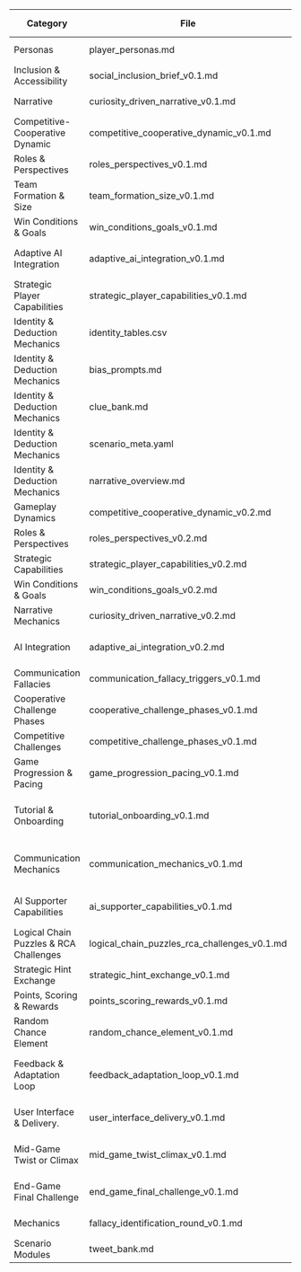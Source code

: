 | Category | File | Owner | Last Updated |
|----------|------|-------|--------------|
| Personas | player_personas.md | UX Research | 2025-07-01 |
| Inclusion & Accessibility | social_inclusion_brief_v0.1.md | UX Research | 2025-07-01 |
| Narrative| curiosity_driven_narrative_v0.1.md | Narrative Design | 2025-07-01 |
| Competitive-Cooperative Dynamic | competitive_cooperative_dynamic_v0.1.md | Game Design | 2025-07-01 |
| Roles & Perspectives | roles_perspectives_v0.1.md | Game Design | 2025-07-01 |
| Team Formation & Size | team_formation_size_v0.1.md | Game Design | 2025-07-01 |
| Win Conditions & Goals | win_conditions_goals_v0.1.md | Game Design | 2025-07-01 |
| Adaptive AI Integration | adaptive_ai_integration_v0.1.md | AI & Game Design | 2025-07-01 |
| Strategic Player Capabilities | strategic_player_capabilities_v0.1.md | Game Design | 2025-07-01 |
| Identity & Deduction Mechanics| identity_tables.csv                        | Scenario Design | 2025-07-01   |
| Identity & Deduction Mechanics| bias_prompts.md                            | Scenario Design | 2025-07-01   |
| Identity & Deduction Mechanics| clue_bank.md                               | Scenario Design | 2025-07-01   |
| Identity & Deduction Mechanics| scenario_meta.yaml                         | Scenario Design | 2025-07-01   |
| Identity & Deduction Mechanics| narrative_overview.md                      | Scenario Design | 2025-07-01   |
| Gameplay Dynamics              | competitive_cooperative_dynamic_v0.2.md   | Game Design     | 2025-07-01   |
| Roles & Perspectives           | roles_perspectives_v0.2.md                | Game Design     | 2025-07-01   |
| Strategic Capabilities         | strategic_player_capabilities_v0.2.md     | Game Design     | 2025-07-01   |
| Win Conditions & Goals         | win_conditions_goals_v0.2.md              | Game Design     | 2025-07-01   |
| Narrative Mechanics            | curiosity_driven_narrative_v0.2.md        | Narrative Design| 2025-07-01   |
| AI Integration                 | adaptive_ai_integration_v0.2.md           | AI & Game Design| 2025-07-01   |
| Communication Fallacies        | communication_fallacy_triggers_v0.1.md    | Narrative Design| 2025-07-01   |
| Cooperative Challenge Phases   | cooperative_challenge_phases_v0.1.md      | Game Design | 2025-07-01   |
| Competitive Challenges         | competitive_challenge_phases_v0.1.md      | Game Design | 2025-07-01   |
| Game Progression & Pacing      | game_progression_pacing_v0.1.md           | Game Design | 2025-07-01   |
| Tutorial & Onboarding          | tutorial_onboarding_v0.1.md | Game Design & UX Research |2025-07-01   |
| Communication Mechanics        | communication_mechanics_v0.1.md | Game Design & UX Research |  2025-07-01   |
| AI Supporter Capabilities      | ai_supporter_capabilities_v0.1.md | AI & Game Design | 2025-07-01   |
| Logical Chain Puzzles & RCA Challenges | logical_chain_puzzles_rca_challenges_v0.1.md | Game Design | 2025-07-01   |
| Strategic Hint Exchange        | strategic_hint_exchange_v0.1.md | Game Design | 2025-07-01 |  
| Points, Scoring & Rewards      | points_scoring_rewards_v0.1.md | Game Design | 2025-07-01 |
| Random Chance Element          | random_chance_element_v0.1.md | Game Design | 2025-07-01 |
| Feedback & Adaptation Loop     | feedback_adaptation_loop_v0.1.md | Game Design & AI Design |  2025-07-01 |
| User Interface & Delivery.     | user_interface_delivery_v0.1.md | UX & Game Design | 2025-07-01 |
| Mid-Game Twist or Climax       | mid_game_twist_climax_v0.1.md | Game & Narrative Design | 2025-07-01 |
| End-Game Final Challenge       | end_game_final_challenge_v0.1.md | Game & Narrative Design | 2025-07-01 |
| Mechanics | fallacy_identification_round_v0.1.md | Game Design | 2025-07-02 |
| Scenario Modules  | tweet_bank.md | Narrative Design  | 2025-07-02   |






